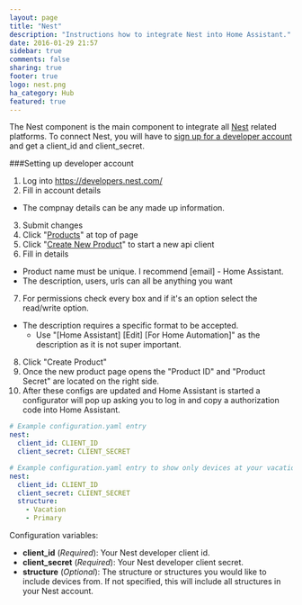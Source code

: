 ```yaml
---
layout: page
title: "Nest"
description: "Instructions how to integrate Nest into Home Assistant."
date: 2016-01-29 21:57
sidebar: true
comments: false
sharing: true
footer: true
logo: nest.png
ha_category: Hub
featured: true
---
```


The Nest component is the main component to integrate all [Nest](https://nest.com/) related platforms. To connect Nest, you will have to [sign up for a developer account](https://developers.nest.com/products) and get a client_id and client_secret.

###Setting up developer account
1. Log into https://developers.nest.com/
2. Fill in account details 
  - The compnay details can be any made up information.
3. Submit changes
4. Click "[Products](https://developers.nest.com/products)" at top of page
5. Click "[Create New Product](https://developers.nest.com/products/new)" to start a new api client
6. Fill in details
  - Product name must be unique. I recommend [email] - Home Assistant.
  - The description, users, urls can all be anything you want
7. For permissions check every box and if it's an option select the read/write option.
  - The description requires a specific format to be accepted.
    - Use "[Home Assistant] [Edit] [For Home Automation]" as the description as it is not super important.
8. Click "Create Product"
9. Once the new product page opens the "Product ID" and "Product Secret" are located on the right side.
10. After these configs are updated and Home Assistant is started a configurator will pop up asking you to log in and copy a authorization code into Home Assistant.



```yaml
# Example configuration.yaml entry
nest:
  client_id: CLIENT_ID
  client_secret: CLIENT_SECRET
```

```yaml
# Example configuration.yaml entry to show only devices at your vacation and primary homes
nest:
  client_id: CLIENT_ID
  client_secret: CLIENT_SECRET
  structure:
    - Vacation
    - Primary
```

Configuration variables:

- **client_id** (*Required*): Your Nest developer client id.
- **client_secret** (*Required*): Your Nest developer client secret.
- **structure** (*Optional*): The structure or structures you would like to include devices from. If not specified, this will include all structures in your Nest account.
